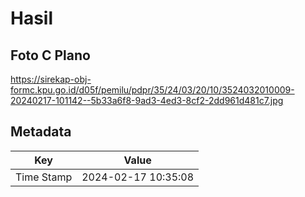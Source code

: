 # Hasil

## Foto C Plano

https://sirekap-obj-formc.kpu.go.id/d05f/pemilu/pdpr/35/24/03/20/10/3524032010009-20240217-101142--5b33a6f8-9ad3-4ed3-8cf2-2dd961d481c7.jpg


## Metadata

| Key        | Value               |
| ---------- | ------------------- |
| Time Stamp | 2024-02-17 10:35:08 |



